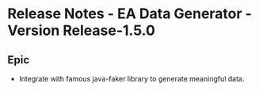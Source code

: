 # Release Notes - EA Data Generator - Version Release-1.5.0

## Epic

*   Integrate with famous java-faker library to generate meaningful data.